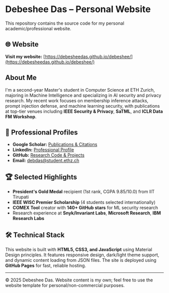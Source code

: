 # Debeshee Das – Personal Website

This repository contains the source code for my personal academic/professional website.
## 🌐 Website

**Visit my website:** [https://debesheedas.github.io/debeshee/](https://debesheedas.github.io/debeshee/)

## About Me

I'm a second-year Master's student in Computer Science at ETH Zurich, majoring in Machine Intelligence and specializing in AI security and privacy research. My recent work focuses on membership inference attacks, prompt injection defense, and machine learning security, with publications at top-tier venues including **IEEE Security & Privacy**, **SaTML**, and **ICLR Data FM Workshop**. 


## 🔗 Professional Profiles

- **Google Scholar:** [Publications & Citations](https://scholar.google.com/citations?hl=en&user=sSPq-ZEAAAAJ)
- **LinkedIn:** [Professional Profile](https://www.linkedin.com/in/debeshee-das/?originalSubdomain=ch)
- **GitHub:** [Research Code & Projects](https://github.com/debesheedas)
- **Email:** debdas@student.ethz.ch

## 🏆 Selected Highlights

- **President's Gold Medal** recipient (1st rank, CGPA 9.85/10.0) from IIT Tirupati
- **IEEE WISC Premier Scholarship** (4 students selected internationally)
- **COMEX Tool** creator with **140+ GitHub stars** for ML security research
- Research experience at **Snyk/Invariant Labs**, **Microsoft Research**, **IBM Research Labs**

## 🛠️ Technical Stack

This website is built with **HTML5, CSS3, and JavaScript** using Material Design principles. It features responsive design, dark/light theme support, and dynamic content loading from JSON files. The site is deployed using **GitHub Pages** for fast, reliable hosting.

---

© 2025 Debeshee Das. Website content is my own; feel free to use the website template for personal/non-commercial purposes.